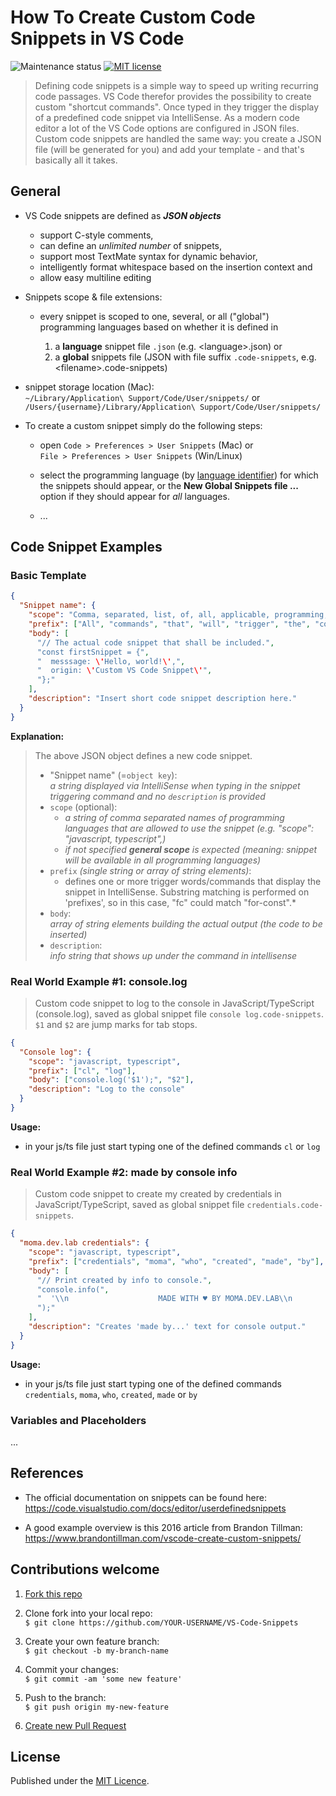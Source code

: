 # How To Create Custom Code Snippets in VS Code

![Maintenance status](https://img.shields.io/badge/Maintained%3F-yes-brightgreen)
[![MIT license](https://img.shields.io/badge/license-MIT-brightgreen)](https://opensource.org/licenses/MIT)


>  Defining code snippets is a simple way to speed up writing recurring code passages. VS Code therefor provides the possibility to create custom "shortcut commands". Once typed in they trigger the display of a predefined code snippet via IntelliSense. As a modern code editor a lot of the VS Code options are configured in JSON files. Custom code snippets are handled the same way: you create a JSON file (will be generated for you) and add your template - and that's basically all it takes.

## General

* VS Code snippets are defined as ***JSON objects***

  * support C-style comments,
  * can define an *unlimited number* of snippets,
  * support most TextMate syntax for dynamic behavior,
  * intelligently format whitespace based on the insertion context and
  * allow easy multiline editing

* Snippets scope & file extensions:

  * every snippet is scoped to one, several, or all ("global") programming languages based on whether it is defined in

    1. a **language** snippet file `.json` (e.g. \<language\>.json) or
    2. a **global** snippets file (JSON with file suffix `.code-snippets`, e.g. \<filename\>.code-snippets)

* snippet storage location (Mac):<br />
  `~/Library/Application\ Support/Code/User/snippets/` or<br />
  `/Users/{username}/Library/Application\ Support/Code/User/snippets/`

* To create a custom snippet simply do the following steps:

  * open `Code > Preferences > User Snippets` (Mac) or<br />
    `File > Preferences > User Snippets` (Win/Linux)

  * select the programming language (by [language identifier](https://code.visualstudio.com/docs/languages/identifiers)) for which the snippets should appear, or the **New Global Snippets file ...** option if they should appear for *all* languages.

  * ...

## Code Snippet Examples

### Basic Template

```json
{
  "Snippet name": {
    "scope": "Comma, separated, list, of, all, applicable, programming, languages",
    "prefix": ["All", "commands", "that", "will", "trigger", "the", "code", "snippet"],
    "body": [
      "// The actual code snippet that shall be included.",
      "const firstSnippet = {",
      "  messsage: \'Hello, world!\',",
      "  origin: \'Custom VS Code Snippet\'",
      "};"
    ],
    "description": "Insert short code snippet description here."
  }
}
```

__Explanation:__
> The above JSON object defines a new code snippet.
> 
> * "Snippet name" (=`object key`):<br />
>   *a string displayed via IntelliSense when typing in the snippet triggering command and no `description` is provided*
> * `scope` (optional):<br />
>   * *a string of comma separated names of programming languages that are allowed to use the snippet (e.g. "scope": "javascript, typescript",)*
>   * *if not specified **general scope** is expected (meaning: snippet will be available in all programming languages)*
> * `prefix` *(single string or array of string elements)*:<br />
>   * defines one or more trigger words/commands that display the snippet in IntelliSense. Substring matching is performed on 'prefixes', so in this case, "fc" could match "for-const".*
> * `body`:<br />
>   *array of string elements building the actual output (the code to be inserted)*
> * `description`:<br />
>   *info string that shows up under the command in intellisense*

### Real World Example #1: console.log

> Custom code snippet to log to the console in JavaScript/TypeScript (console.log), saved as global snippet file `console log.code-snippets`. `$1` and `$2` are jump marks for tab stops.

```json
{
  "Console log": {
    "scope": "javascript, typescript",
    "prefix": ["cl", "log"],
    "body": ["console.log('$1');", "$2"],
    "description": "Log to the console"
  }
}
```

__Usage:__
* in your js/ts file just start typing one of the defined commands `cl` or `log`


### Real World Example #2: made by console info

> Custom code snippet to create my created by credentials in JavaScript/TypeScript, saved as global snippet file `credentials.code-snippets`.

```json
{
  "moma.dev.lab credentials": {
    "scope": "javascript, typescript",
    "prefix": ["credentials", "moma", "who", "created", "made", "by"],
    "body": [
      "// Print created by info to console.",
      "console.info(",
      "  '\\n                    MADE WITH ♥ BY MOMA.DEV.LAB\\n                    https://github.com/moma-lab\\n\\n'",
      ");"
    ],
    "description": "Creates 'made by...' text for console output."
  }
}
```

__Usage:__
* in your js/ts file just start typing one of the defined commands `credentials`, `moma`, `who`, `created`, `made` or `by`

### Variables and Placeholders

...

## References

* The official documentation on snippets can be found here:<br />
  https://code.visualstudio.com/docs/editor/userdefinedsnippets

* A good example overview is this 2016 article from Brandon Tillman:<br />
  https://www.brandontillman.com/vscode-create-custom-snippets/

## Contributions welcome

1. [Fork this repo](https://docs.github.com/en/github/getting-started-with-github/fork-a-repo "Link to GitHub documentation on how to fork a repository")
   
2. Clone fork into your local repo:<br />
   `$ git clone https://github.com/YOUR-USERNAME/VS-Code-Snippets`

3. Create your own feature branch:<br />
   `$ git checkout -b my-branch-name`

4. Commit your changes:<br />
   `$ git commit -am 'some new feature'`

5. Push to the branch:<br />
   `$ git push origin my-new-feature`

6. [Create new Pull Request](https://docs.github.com/en/free-pro-team@latest/github/collaborating-with-issues-and-pull-requests/creating-a-pull-request-from-a-fork)

## License

Published under the [MIT Licence](LICENSE).